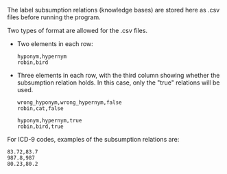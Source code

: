 The label subsumption relations (knowledge bases) are stored here as .csv files before running the program.

Two types of format are allowed for the .csv files.
* Two elements in each row: 
  ```
  hyponym,hypernym
  robin,bird
  ```
* Three elements in each row, with the third column showing whether the subsumption relation holds.
  In this case, only the "true" relations will be used.
  ```
  wrong_hyponym,wrong_hypernym,false
  robin,cat,false
  
  hyponym,hypernym,true
  robin,bird,true
  ```
  
For ICD-9 codes, examples of the subsumption relations are:
  ```
  83.72,83.7
  987.8,987
  80.23,80.2
  ```
